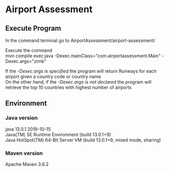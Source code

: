 # Airport Assessment

## Execute Program
In the command terminal go to AirportAssessment/airport-assessment/

Execute the command
<br />
mvn compile exec:java -Dexec.mainClass="com.airportassessment.Main" -Dexec.args="zimb"

If the *-Dexec.args is specified* the program will return Runways for each airport given a country code or country name
<br />
On the other hand, if the *-Dexec.args is not declared* the program will retrieve the top 10 countries with highest number of airports

## Environment

### Java version
java 13.0.1 2019-10-15
<br />
Java(TM) SE Runtime Environment (build 13.0.1+9)
<br />
Java HotSpot(TM) 64-Bit Server VM (build 13.0.1+9, mixed mode, sharing)

### Maven version
Apache Maven 3.6.2
